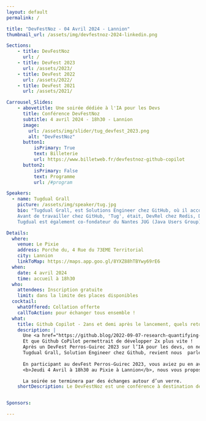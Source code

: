 ```yaml
---
layout: default
permalink: /

title: "DevFestNoz - 04 Avril 2024 - Lannion"
thumbnail_url: /assets/img/devfestnoz-2024-linkedin.png

Sections:
    - title: DevFestNoz
      url: /
    - title: DevFest 2023
      url: /assets/2023/
    - title: DevFest 2022
      url: /assets/2022/
    - title: DevFest 2021
      url: /assets/2021/

Carrousel_Slides:
    - abovetitle: Une soirée dédiée à l'IA pour les Devs
      title: Conférence DevFestNoz
      subtitle: 4 avril 2024 - 18h30 - Lannion
      image:
        url: /assets/img/slider/tug_devfest_2023.png
        alt: "DevFestNoz"
      button1:
          isPrimary: True
          text: Billeterie
          url: https://www.billetweb.fr/devfestnoz-github-copilot
      button2:
          isPrimary: False
          text: Programme
          url: /#program

Speakers:
  - name: Tugdual Grall
    picture: /assets/img/speaker/tug.jpg
    bio: "Tugdual Grall, est Solutions Engineer chez GitHub, où il accompagne les développeurs dans leur utilisation de GitHub et des pratiques DevOps/DevSecOps.
    Avant de travailler chez GitHub, 'Tug', était, DevRel chez Redis, Directeur du Product Management chez Red Hat, Technical Evangelist chez MapR, MongoDB et Couchbase. Tug a également travaillé comme CTO chez eXo Platform, et comme Product Manager et Développeur sur la platform JavaEE d'Oracle.
    Tugdual est également co-fondateur du Nantes JUG (Java Users Group) qui réunit tous les mois depuis 2008 les développeurs et architectes de la région nantaise."

Details:
  where:
    venue: Le Pixie 
    address: Porche du, 4 Rue du 73EME Territorial
    city: Lannion
    linkToMap: https://maps.app.goo.gl/8YXZ88hTBYwy69rE6
  when:
    date: 4 avril 2024
    time: accueil à 18h30
  who:
    attendees: Inscription gratuite
    limit: dans la limite des places disponibles
  cocktail: 
    whatOffered: Collation offerte
    callToAction: pour échanger tous ensemble !
  what:
    title: Github Copilot - 2ans et demi après le lancement, quels retours d’expérience?
    description: |
      Une <a href="https://github.blog/2022-09-07-research-quantifying-github-copilots-impact-on-developer-productivity-and-happiness">étude</a> réalisée par GitHub montre que 88% des développeurs qui utilisent CoPilot se sentent plus productifs, 74% trouvent qu’ils se concentrent sur des travaux plus satisfaisants.  
      Et que Github CoPilot permettrait de développer 2x plus vite !
      Après un DevFest Perros-Guirec 2023 sur l’IA pour les devs, on ne pouvait pas en rester là!
      Tugdual Grall, Solution Engineer chez Github, revient nous  parler de Github CoPilot, le service d’IA générative pour l’aide au développement informatique proposé par Github.
      
      En participant au devFest Perros-Guirec 2023, vous aviez pu en avoir un avant-goût, voici la suite.
      <b>Jeudi 4 Avril à 18h30 au Pixie à Lannion</b>, nous vous proposons une conférence d’1h30 durant laquelle Tugdual Grall reviendra sur l’IA générative et fera un récap des bonnes pratiques de développement assisté par IA accumulées depuis 2,5 ans par Github et ses équipes.

      La soirée se terminera par des échanges autour d’un verre.
    shortDescription: Le DevFestNoz est une conférence à destination des développeu.se.r.s organisée par l'association <a href="https://codedarmor.fr/">Code d'Armor</a>.


Sponsors:

---
```

